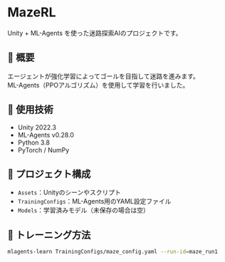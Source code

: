 # MazeRL

Unity + ML-Agents を使った迷路探索AIのプロジェクトです。

## 📌 概要
エージェントが強化学習によってゴールを目指して迷路を進みます。  
ML-Agents（PPOアルゴリズム）を使用して学習を行いました。

## 🚀 使用技術
- Unity 2022.3
- ML-Agents v0.28.0
- Python 3.8
- PyTorch / NumPy

## 📂 プロジェクト構成
- `Assets`：Unityのシーンやスクリプト
- `TrainingConfigs`：ML-Agents用のYAML設定ファイル
- `Models`：学習済みモデル（未保存の場合は空）

## 🔧 トレーニング方法
```bash
mlagents-learn TrainingConfigs/maze_config.yaml --run-id=maze_run1
